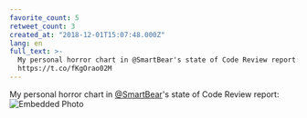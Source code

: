 ```yaml
---
favorite_count: 5
retweet_count: 3
created_at: "2018-12-01T15:07:48.000Z"
lang: en
full_text: >-
  My personal horror chart in @SmartBear's state of Code Review report:
  https://t.co/fKgOrao02M
---
```


My personal horror chart in [@SmartBear](https://twitter.com/SmartBear)'s state
of Code Review report:
![Embedded Photo](https://twitter-media-coderbyheart.s3.eu-north-1.amazonaws.com/1068884374568005633-DtVwhmnWsAADXdN.jpg)
